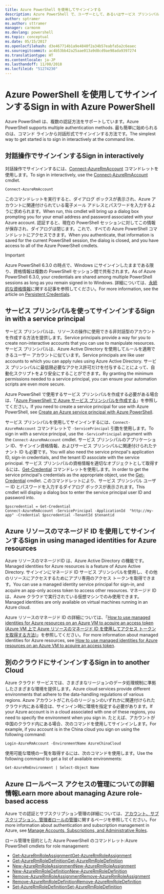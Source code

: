 ```yaml
---
title: Azure PowerShell を使用してサインインする
description: Azure PowerShell で、ユーザーとして、あるいはサービス プリンシパルまたは Azure リソースのマネージド ID を使用してサインインする方法。
author: sptramer
ms.author: sttramer
manager: carmonm
ms.devlang: powershell
ms.topic: conceptual
ms.date: 05/15/2017
ms.openlocfilehash: d3e467714b1a9e4840f2a34b57eabfa5a2c6eaec
ms.sourcegitcommit: ac4b53bb42a25aae013a9d8cd9ae98ada9397274
ms.translationtype: HT
ms.contentlocale: ja-JP
ms.lasthandoff: 11/08/2018
ms.locfileid: "51274230"
---
```

# <a name="sign-in-with-azure-powershell"></a><span data-ttu-id="6d929-103">Azure PowerShell を使用してサインインする</span><span class="sxs-lookup"><span data-stu-id="6d929-103">Sign in with Azure PowerShell</span></span>

<span data-ttu-id="6d929-104">Azure PowerShell は、複数の認証方法をサポートしています。</span><span class="sxs-lookup"><span data-stu-id="6d929-104">Azure PowerShell supports multiple authentication methods.</span></span> <span data-ttu-id="6d929-105">最も簡単に始められるのは、コマンド ラインから対話形式でサインインする方法です。</span><span class="sxs-lookup"><span data-stu-id="6d929-105">The simplest way to get started is to sign in interactively at the command line.</span></span>

## <a name="sign-in-interactively"></a><span data-ttu-id="6d929-106">対話操作でサインインする</span><span class="sxs-lookup"><span data-stu-id="6d929-106">Sign in interactively</span></span>

<span data-ttu-id="6d929-107">対話操作でサインインするには、[Connect-AzureRmAccount](/powershell/module/azurerm.profile/connect-azurermaccount) コマンドレットを使用します。</span><span class="sxs-lookup"><span data-stu-id="6d929-107">To sign in interactively, use the [Connect-AzureRmAccount](/powershell/module/azurerm.profile/connect-azurermaccount) cmdlet.</span></span>

```azurepowershell-interactive
Connect-AzureRmAccount
```

<span data-ttu-id="6d929-108">このコマンドレットを実行すると、ダイアログ ボックスが表示され、Azure アカウントに関連付けられている電子メール アドレスとパスワードを入力するように求められます。</span><span class="sxs-lookup"><span data-stu-id="6d929-108">When run, this cmdlet will bring up a dialog box prompting you for your email address and password associated with your Azure account.</span></span> <span data-ttu-id="6d929-109">認証すると、現在の PowerShell セッションに対してこの情報が保存され、ダイアログは閉じます。これで、すべての Azure PowerShell コマンドレットにアクセスできます。</span><span class="sxs-lookup"><span data-stu-id="6d929-109">When you authenticate, that information is saved for the current PowerShell session, the dialog is closed, and you have access to all of the Azure PowerShell cmdlets.</span></span>

> [!IMPORTANT]
> <span data-ttu-id="6d929-110">Azure PowerShell 6.3.0 の時点で、Windows にサインインしたままである限り、資格情報は複数の PowerShell セッション間で共有されます。</span><span class="sxs-lookup"><span data-stu-id="6d929-110">As of Azure PowerShell 6.3.0, your credentials are shared among multiple PowerShell sessions as long as you remain signed in to Windows.</span></span> <span data-ttu-id="6d929-111">詳細については、[永続的な資格情報](context-persistence.md)に関する記事を参照してください。</span><span class="sxs-lookup"><span data-stu-id="6d929-111">For more information, see the article on [Persistent Credentials](context-persistence.md).</span></span>

## <a name="sign-in-with-a-service-principal"></a><span data-ttu-id="6d929-112">サービス プリンシパルを使ってサインインする</span><span class="sxs-lookup"><span data-stu-id="6d929-112">Sign in with a service principal</span></span>

<span data-ttu-id="6d929-113">サービス プリンシパルは、リソースの操作に使用できる非対話型のアカウントを作成する方法を提供します。</span><span class="sxs-lookup"><span data-stu-id="6d929-113">Service principals provide a way for you to create non-interactive accounts that you can use to manipulate resources.</span></span> <span data-ttu-id="6d929-114">サービス プリンシパルは、Azure Active Directory を使用してルールを適用できるユーザー アカウントに似ています。</span><span class="sxs-lookup"><span data-stu-id="6d929-114">Service principals are like user accounts to which you can apply rules using Azure Active Directory.</span></span> <span data-ttu-id="6d929-115">サービス プリンシパルに最低限必要なアクセス許可だけを付与することによって、自動化スクリプトをより安全にすることができます。</span><span class="sxs-lookup"><span data-stu-id="6d929-115">By granting the minimum permissions needed to a service principal, you can ensure your automation scripts are even more secure.</span></span>

<span data-ttu-id="6d929-116">Azure PowerShell で使用するサービス プリンシパルを作成する必要がある場合は、「[Azure PowerShell で Azure サービス プリンシパルを作成する](create-azure-service-principal-azureps.md)」を参照してください。</span><span class="sxs-lookup"><span data-stu-id="6d929-116">If you need to create a service principal for use with Azure PowerShell, see [Create an Azure service principal with Azure PowerShell](create-azure-service-principal-azureps.md).</span></span>

<span data-ttu-id="6d929-117">サービス プリンシパルを使用してサインインするには、`Connect-AzureRmAccount` コマンドレットで `-ServicePrincipal` 引数を使用します。</span><span class="sxs-lookup"><span data-stu-id="6d929-117">To sign in with a service principal, use the `-ServicePrincipal` argument with the `Connect-AzureRmAccount` cmdlet.</span></span> <span data-ttu-id="6d929-118">サービス プリンシパルのアプリケーション ID、サインイン資格情報、およびサービス プリンシパルに関連付けられたテナント ID も必要です。</span><span class="sxs-lookup"><span data-stu-id="6d929-118">You will also need the service princpal's application ID, sign-in credentials, and the tenant ID associate with the service principal.</span></span> <span data-ttu-id="6d929-119">サービス プリンシパルの資格情報を適切なオブジェクトとして取得するには、[Get-Credential](/powershell/module/microsoft.powershell.security/get-credential) コマンドレットを使用します。</span><span class="sxs-lookup"><span data-stu-id="6d929-119">In order to get the service principal's credentials as the appropriate object, use the [Get-Credential](/powershell/module/microsoft.powershell.security/get-credential) cmdlet.</span></span> <span data-ttu-id="6d929-120">このコマンドレットにより、サービス プリンシパル ユーザー ID とパスワードを入力するダイアログ ボックスが表示されます。</span><span class="sxs-lookup"><span data-stu-id="6d929-120">This cmdlet will display a dialog box to enter the service principal user ID and password into.</span></span>

```azurepowershell-interactive
$pscredential = Get-Credential
Connect-AzureRmAccount -ServicePrincipal -ApplicationId  "http://my-app" -Credential $pscredential -TenantId $tenantid
```

## <a name="sign-in-using-managed-identities-for-azure-resources"></a><span data-ttu-id="6d929-121">Azure リソースのマネージド ID を使用してサインインする</span><span class="sxs-lookup"><span data-stu-id="6d929-121">Sign in using managed identities for Azure resources</span></span>

<span data-ttu-id="6d929-122">Azure リソースのマネージドID は、Azure Active Directory の機能です。</span><span class="sxs-lookup"><span data-stu-id="6d929-122">Managed identities for Azure resources is a feature of Azure Active Directory.</span></span> <span data-ttu-id="6d929-123">サインインにマネージド ID サービス プリンシパルを使用し、その他のリソースにアクセスするためにアプリ専用のアクセス トークンを取得できます。</span><span class="sxs-lookup"><span data-stu-id="6d929-123">You can use a managed identity service principal for sign-in, and acquire an app-only access token to access other resources.</span></span> <span data-ttu-id="6d929-124">マネージド ID は、Azure クラウドで実行されている仮想マシンでのみ使用できます。</span><span class="sxs-lookup"><span data-stu-id="6d929-124">Managed identities are only available on virtual machines running in an Azure cloud.</span></span>

<span data-ttu-id="6d929-125">Azure リソースのマネージド ID の詳細については、「[How to use managed identities for Azure resources on an Azure VM to acquire an access token (Azure VM 上で Azure リソースのマネージド ID を使用してアクセス トークンを取得する方法)](/azure/active-directory/managed-identities-azure-resources/how-to-use-vm-token)」を参照してください。</span><span class="sxs-lookup"><span data-stu-id="6d929-125">For more information about managed identities for Azure resources, see [How to use managed identities for Azure resources on an Azure VM to acquire an access token](/azure/active-directory/managed-identities-azure-resources/how-to-use-vm-token).</span></span>

## <a name="sign-in-to-another-cloud"></a><span data-ttu-id="6d929-126">別のクラウドにサインインする</span><span class="sxs-lookup"><span data-stu-id="6d929-126">Sign in to another Cloud</span></span>

<span data-ttu-id="6d929-127">Azure クラウド サービスでは、さまざまなリージョンのデータ処理規制に準拠したさまざまな環境を提供します。</span><span class="sxs-lookup"><span data-stu-id="6d929-127">Azure cloud services provide different environments that adhere to the data-handling regulations of various regions.</span></span> <span data-ttu-id="6d929-128">Azure アカウントがこれらのリージョンのいずれかに関連付けられたクラウド内にある場合は、サインイン時に環境を指定する必要があります。</span><span class="sxs-lookup"><span data-stu-id="6d929-128">If your Azure account is in a cloud associated with one of these regions, you need to specify the environment when you sign in.</span></span> <span data-ttu-id="6d929-129">たとえば、アカウントが中国のクラウド内にある場合、次のコマンドを使用してサインインします。</span><span class="sxs-lookup"><span data-stu-id="6d929-129">For example, if you account is in the China cloud you sign on using the following command:</span></span>

```azurepowershell-interactive
Login-AzureRmAccount -EnvironmentName AzureChinaCloud
```

<span data-ttu-id="6d929-130">使用可能な環境の一覧を取得するには、次のコマンドを使用します。</span><span class="sxs-lookup"><span data-stu-id="6d929-130">Use the following command to get a list of available environments:</span></span>

```azurepowershell-interactive
Get-AzureRmEnvironment | Select-Object Name
```

## <a name="learn-more-about-managing-azure-role-based-access"></a><span data-ttu-id="6d929-131">Azure ロールベース アクセスの管理についての詳細情報</span><span class="sxs-lookup"><span data-stu-id="6d929-131">Learn more about managing Azure role-based access</span></span>

<span data-ttu-id="6d929-132">Azure での認証とサブスクリプション管理の詳細については、[アカウント、サブスクリプション、管理者ロールの管理](/azure/active-directory/role-based-access-control-configure)に関するページを参照してください。</span><span class="sxs-lookup"><span data-stu-id="6d929-132">For more information about authentication and subscription management in Azure, see [Manage Accounts, Subscriptions, and Administrative Roles](/azure/active-directory/role-based-access-control-configure).</span></span>

<span data-ttu-id="6d929-133">ロール管理を目的とした Azure PowerShell のコマンドレット:</span><span class="sxs-lookup"><span data-stu-id="6d929-133">Azure PowerShell cmdlets for role management:</span></span>

* [<span data-ttu-id="6d929-134">Get-AzureRmRoleAssignment</span><span class="sxs-lookup"><span data-stu-id="6d929-134">Get-AzureRmRoleAssignment</span></span>](/powershell/module/AzureRM.Resources/Get-AzureRmRoleAssignment)
* [<span data-ttu-id="6d929-135">Get-AzureRmRoleDefinition</span><span class="sxs-lookup"><span data-stu-id="6d929-135">Get-AzureRmRoleDefinition</span></span>](/powershell/module/AzureRM.Resources/Get-AzureRmRoleDefinition)
* [<span data-ttu-id="6d929-136">New-AzureRmRoleAssignment</span><span class="sxs-lookup"><span data-stu-id="6d929-136">New-AzureRmRoleAssignment</span></span>](/powershell/module/AzureRM.Resources/New-AzureRmRoleAssignment)
* [<span data-ttu-id="6d929-137">New-AzureRmRoleDefinition</span><span class="sxs-lookup"><span data-stu-id="6d929-137">New-AzureRmRoleDefinition</span></span>](/powershell/module/AzureRM.Resources/New-AzureRmRoleDefinition)
* [<span data-ttu-id="6d929-138">Remove-AzureRmRoleAssignment</span><span class="sxs-lookup"><span data-stu-id="6d929-138">Remove-AzureRmRoleAssignment</span></span>](/powershell/module/AzureRM.Resources/Remove-AzureRmRoleAssignment)
* [<span data-ttu-id="6d929-139">Remove-AzureRmRoleDefinition</span><span class="sxs-lookup"><span data-stu-id="6d929-139">Remove-AzureRmRoleDefinition</span></span>](/powershell/module/AzureRM.Resources/Remove-AzureRmRoleDefinition)
* [<span data-ttu-id="6d929-140">Set-AzureRmRoleDefinition</span><span class="sxs-lookup"><span data-stu-id="6d929-140">Set-AzureRmRoleDefinition</span></span>](/powershell/moduel/AzureRM.Resources/Set-AzureRmRoleDefinition)
